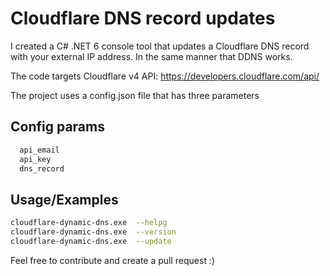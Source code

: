 
# Cloudflare DNS record updates

I created a C# .NET 6 console tool that updates a Cloudflare DNS record with your external IP address. In the same manner that DDNS works.

The code targets Cloudflare v4 API: https://developers.cloudflare.com/api/

The project uses a config.json file that has three parameters

## Config params

```bash
  api_email
  api_key
  dns_record
```


## Usage/Examples

```bash
cloudflare-dynamic-dns.exe  --helpg
cloudflare-dynamic-dns.exe  --version
cloudflare-dynamic-dns.exe  --update
```

Feel free to contribute and create a pull request :)
